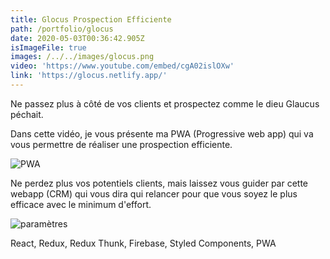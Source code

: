 ```yaml
---
title: Glocus Prospection Efficiente
path: /portfolio/glocus
date: 2020-05-03T00:36:42.905Z
isImageFile: true
images: /../../images/glocus.png
video: 'https://www.youtube.com/embed/cgA02islOXw'
link: 'https://glocus.netlify.app/'
---
```

Ne passez plus à côté de vos clients et prospectez comme le dieu Glaucus péchait.

Dans cette vidéo, je vous présente ma PWA (Progressive web app) qui va vous permettre de réaliser une prospection efficiente.

![PWA](/../../images/screenshot_2020-05-18-19-36-44-672_com.android.chrome.jpg "PWA")

Ne perdez plus vos potentiels clients, mais laissez vous guider par cette webapp (CRM) qui vous dira qui relancer pour que vous soyez le plus efficace avec le minimum d'effort.

![paramètres](/../../images/capture-du-2020-05-19-02-47-14.png "paramètres")

React, Redux, Redux Thunk, Firebase, Styled Components, PWA
